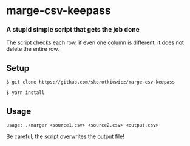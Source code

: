 # marge-csv-keepass

### A stupid simple script that gets the job done

The script checks each row, if even one column is different, it does not delete the entire row.

## Setup

```
$ git clone https://github.com/skorotkiewicz/marge-csv-keepass

$ yarn install
```

## Usage

```
usage: ./marger <source1.csv> <source2.csv> <output.csv>
```

Be careful, the script overwrites the output file!
